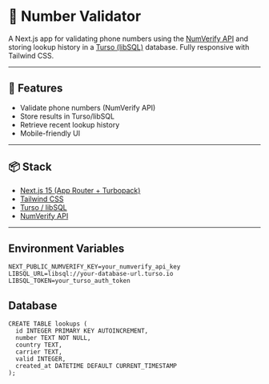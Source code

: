 # 📱 Number Validator

A Next.js app for validating phone numbers using the [NumVerify API](https://numverify.com/) and storing lookup history in a [Turso (libSQL)](https://turso.tech/) database. Fully responsive with Tailwind CSS.

---

## 🚀 Features
- Validate phone numbers (NumVerify API)
- Store results in Turso/libSQL
- Retrieve recent lookup history
- Mobile-friendly UI

---

## 📦 Stack
- [Next.js 15 (App Router + Turbopack)](https://nextjs.org/)
- [Tailwind CSS](https://tailwindcss.com/)
- [Turso / libSQL](https://turso.tech/)
- [NumVerify API](https://numverify.com/)

---

## Environment Variables

```
NEXT_PUBLIC_NUMVERIFY_KEY=your_numverify_api_key
LIBSQL_URL=libsql://your-database-url.turso.io
LIBSQL_TOKEN=your_turso_auth_token
```

## Database
```
CREATE TABLE lookups (
  id INTEGER PRIMARY KEY AUTOINCREMENT,
  number TEXT NOT NULL,
  country TEXT,
  carrier TEXT,
  valid INTEGER,
  created_at DATETIME DEFAULT CURRENT_TIMESTAMP
);
```


